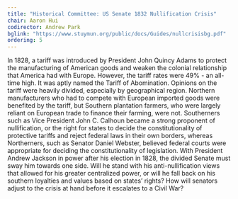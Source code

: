 ```yaml
---
title: "Historical Committee: US Senate 1832 Nullification Crisis"
chair: Aaron Hui
codirector: Andrew Park
bglink: "https://www.stuymun.org/public/docs/Guides/nullcrisisbg.pdf"
ordering: 5
---
```

In 1828, a tariff was introduced by President John Quincy Adams to protect the manufacturing of American goods and weaken the colonial relationship that America had with Europe. However, the tariff rates were 49% - an all-time high. It was aptly named the Tariff of Abomination. Opinions on the tariff were heavily divided, especially by geographical region.
Northern manufacturers who had to compete with European imported goods were benefited by the tariff, but Southern plantation farmers, who were largely reliant on European trade to finance their farming, were not. Southerners such as Vice President John C. Calhoun became a strong proponent of nullification, or the right for states to decide the constitutionality of protective tariffs and reject federal laws in their own borders, whereas Northerners, such as Senator Daniel Webster, believed federal courts were appropriate for deciding the constitutionality of legislation.
With President Andrew Jackson in power after his election in 1828, the divided Senate must sway him towards one side. Will he stand with his anti-nullification views that allowed for his greater centralized power, or will he fall back on his southern loyalties and values based on states’ rights? How will senators adjust to the crisis at hand before it escalates to a Civil War?
